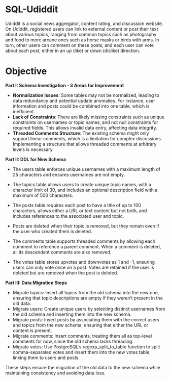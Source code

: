 # SQL-Udiddit

Udiddit is a social news aggregator, content rating, and discussion website. On Udiddit, registered users can link to external content or post their text about various topics, ranging from common topics such as photography and food to more arcane ones such as horse masks or birds with arms. In turn, other users can comment on these posts, and each user can vote about each post, either in an up (like) or down (dislike) direction.

# Objective 

**Part I: Schema Investigation - 3 Areas for Improvement**

- **Normalization Issues**: Some tables may not be normalized, leading to data redundancy and potential update anomalies. For instance, user information and posts could be combined into one table, which is inefficient.
- **Lack of Constraints**: There are likely missing constraints such as unique constraints on usernames or topic names, and not null constraints for required fields. This allows invalid data entry, affecting data integrity.
- **Threaded Comments Structure**: The existing schema might only support linear comments, which is a limitation for complex discussions. Implementing a structure that allows threaded comments at arbitrary levels is necessary.

**Part II: DDL for New Schema**

- The users table enforces unique usernames with a maximum length of 25 characters and ensures usernames are not empty.
  
- The topics table allows users to create unique topic names, with a character limit of 30, and includes an optional description field with a maximum of 500 characters.
  
- The posts table requires each post to have a title of up to 100 characters, allows either a URL or text content but not both, and includes references to the associated user and topic.

- Posts are deleted when their topic is removed, but they remain even if the user who created them is deleted.
  
- The comments table supports threaded comments by allowing each comment to reference a parent comment. When a comment is deleted, all its descendant comments are also removed.

- The votes table stores upvotes and downvotes as 1 and -1, ensuring users can only vote once on a post. Votes are retained if the user is deleted but are removed when the post is deleted.

**Part III: Data Migration Steps**

- Migrate topics: Insert all topics from the old schema into the new one, ensuring that topic descriptions are empty if they weren’t present in the old data.
- Migrate users: Create unique users by selecting distinct usernames from the old schema and inserting them into the new schema.
- Migrate posts: Insert posts by associating them with the correct users and topics from the new schema, ensuring that either the URL or content is present.
- Migrate comments: Insert comments, treating them all as top-level comments for now, since the old schema lacks threading.
- Migrate votes: Use PostgreSQL’s regexp_split_to_table function to split comma-separated votes and insert them into the new votes table, linking them to users and posts.

  
These steps ensure the migration of the old data to the new schema while maintaining consistency and avoiding data loss.
